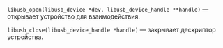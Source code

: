 `libusb_open(libusb_device *dev, libusb_device_handle **handle)` — открывает устройство для взаимодействия.

`libusb_close(libusb_device_handle *handle)` — закрывает дескриптор устройства.